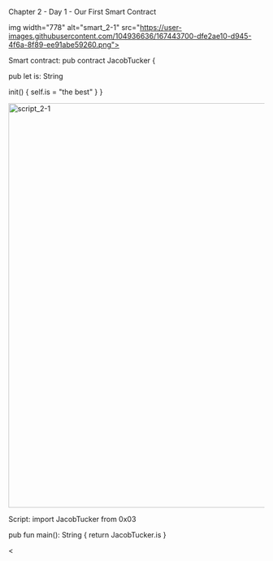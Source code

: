 Chapter 2 - Day 1 - Our First Smart Contract

img width="778" alt="smart_2-1" src="https://user-images.githubusercontent.com/104936636/167443700-dfe2ae10-d945-4f6a-8f89-ee91abe59260.png">

Smart contract:
pub contract JacobTucker {

pub let is: String

  init() {
  self.is = "the best"
  }
}

<img width="797" alt="script_2-1" src="https://user-images.githubusercontent.com/104936636/167444116-b47cf617-3a8a-40b1-9c65-3ca2f5874c9e.png">

Script:
import JacobTucker from 0x03

pub fun main(): String {
    return JacobTucker.is
}

<
